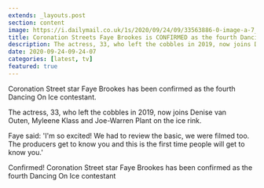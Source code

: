 ```yaml
---
extends: _layouts.post
section: content
image: https://i.dailymail.co.uk/1s/2020/09/24/09/33563886-0-image-a-7_1600935682439.jpg 
title: Coronation Streets Faye Brookes is CONFIRMED as the fourth Dancing On Ice contestant 
description: The actress, 33, who left the cobbles in 2019, now joins Denise van Outen, Myleene Klass and Joe-Warren Plant on the ice rink. 
date: 2020-09-24-09-24-07 
categories: [latest, tv] 
featured: true 
--- 
```

Coronation Street star Faye Brookes has been confirmed as the fourth Dancing On Ice contestant. 

The actress, 33, who left the cobbles in 2019, now joins Denise van Outen, Myleene Klass and Joe-Warren Plant on the ice rink.

Faye said: 'I'm so excited! We had to review the basic, we were filmed too. The producers get to know you and this is the first time people will get to know you.' 

Confirmed! Coronation Street star Faye Brookes has been confirmed as the fourth Dancing On Ice contestant

